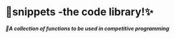 # 🧩snippets -the code library!✨️

***📑A collection of functions to be used in competitive programming***
